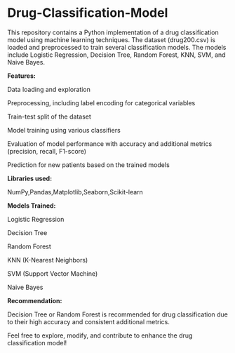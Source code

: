 # Drug-Classification-Model
This repository contains a Python implementation of a drug classification model using machine learning techniques. The dataset (drug200.csv) is loaded and preprocessed to train several classification models. The models include Logistic Regression, Decision Tree, Random Forest, KNN, SVM, and Naive Bayes.

**Features:**

Data loading and exploration

Preprocessing, including label encoding for categorical variables

Train-test split of the dataset

Model training using various classifiers

Evaluation of model performance with accuracy and additional metrics (precision, recall, F1-score)

Prediction for new patients based on the trained models

**Libraries used:**

NumPy,Pandas,Matplotlib,Seaborn,Scikit-learn

**Models Trained:**

Logistic Regression

Decision Tree

Random Forest

KNN (K-Nearest Neighbors)

SVM (Support Vector Machine)

Naive Bayes

**Recommendation:**

Decision Tree or Random Forest is recommended for drug classification due to their high accuracy and consistent additional metrics.

Feel free to explore, modify, and contribute to enhance the drug classification model!
